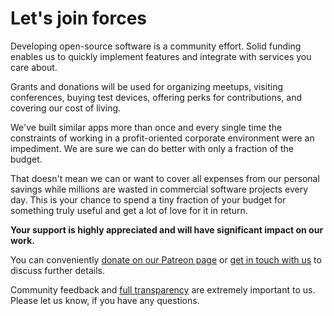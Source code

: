 Let's join forces
=================

Developing open-source software is a community effort. Solid funding enables us to quickly implement features and integrate with services you care about.

Grants and donations will be used for organizing meetups, visiting conferences, buying test devices, offering perks for contributions, and covering our cost of living.

We've built similar apps more than once and every single time the constraints of working in a profit-oriented corporate environment were an impediment. We are sure we can do better with only a fraction of the budget.

That doesn't mean we can or want to cover all expenses from our personal savings while millions are wasted in commercial software projects every day. This is your chance to spend a tiny fraction of your budget for something truly useful and get a lot of love for it in return.

**Your support is highly appreciated and will have significant impact on our work.**

You can conveniently [donate on our Patreon page](https://www.patreon.com/photoprism) or [get in touch with us](mailto:hello@photoprism.org) to discuss further details.

Community feedback and [full transparency](https://github.com/photoprism/photoprism/wiki/Project-Status) are extremely important to us. Please let us know, if you have any questions.
